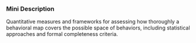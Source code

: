 ### Mini Description

Quantitative measures and frameworks for assessing how thoroughly a behavioral map covers the possible space of behaviors, including statistical approaches and formal completeness criteria.
